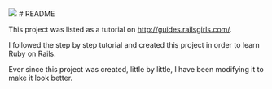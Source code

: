 <img src="https://travis-ci.org/rcartwright/railsgirls.svg?branch=master">
# README

This project was listed as a tutorial on http://guides.railsgirls.com/.

I followed the step by step tutorial and created this project in order to learn Ruby on Rails.

Ever since this project was created, little by little, I have been modifying it to make it look better.
